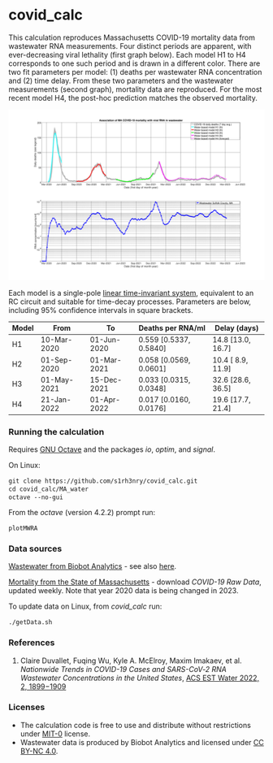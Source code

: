 # covid_calc

This calculation reproduces Massachusetts COVID-19 mortality data from wastewater RNA measurements. Four distinct periods are apparent, with ever-decreasing viral lethality (first graph below).  Each model H1 to H4 corresponds to one such period and is drawn in a different color.  There are two fit parameters per model: (1) deaths per wastewater RNA concentration and (2) time delay.  From these two parameters and the wastewater measurements (second graph), mortality data are reproduced.  For the most recent model H4, the post-hoc prediction matches the observed mortality.

![graph](MA_water/plots/1.png)

Each model is a single-pole [linear time-invariant system](https://en.wikipedia.org/wiki/Linear_time-invariant_system), equivalent to an RC circuit and suitable for time-decay processes.  Parameters are below, including 95% confidence intervals in square brackets.

| Model|       From|         To|      Deaths per RNA/ml|     Delay (days)|
|------|-----------|-----------|-----------------------|-----------------|
|    H1|10-Mar-2020|01-Jun-2020| 0.559 [0.5337, 0.5840]|14.8 [13.0, 16.7]|
|    H2|01-Sep-2020|01-Mar-2021| 0.058 [0.0569, 0.0601]|10.4 [ 8.9, 11.9]|
|    H3|01-May-2021|15-Dec-2021| 0.033 [0.0315, 0.0348]|32.6 [28.6, 36.5]|
|    H4|21-Jan-2022|01-Apr-2022| 0.017 [0.0160, 0.0176]|19.6 [17.7, 21.4]|

### Running the calculation
Requires [GNU Octave](https://octave.org/) and the packages *io*, *optim*, and *signal*.

On Linux:
```
git clone https://github.com/s1rh3nry/covid_calc.git
cd covid_calc/MA_water
octave --no-gui
```
From the *octave* (version 4.2.2) prompt run:
```
plotMWRA
```

### Data sources
[Wastewater from Biobot Analytics](https://github.com/biobotanalytics/covid19-wastewater-data) - see also [here](https://www.mwra.com/biobot/biobotdata.htm).

[Mortality from the State of Massachusetts](https://www.mass.gov/info-details/covid-19-response-reporting) - download *COVID-19 Raw Data*, updated weekly.  Note that year 2020 data is being changed in 2023.

To update data on Linux, from *covid_calc* run:
```
./getData.sh
```
### References
1. Claire Duvallet, Fuqing Wu, Kyle A. McElroy, Maxim Imakaev, et al. *Nationwide Trends in COVID-19 Cases and SARS-CoV‐2 RNA Wastewater Concentrations in the United States*, [ACS EST Water 2022, 2, 1899−1909](https://pubs.acs.org/action/showCitFormats?doi=10.1021/acsestwater.1c00434)

### Licenses
- The calculation code is free to use and distribute without restrictions under [MIT-0](LICENSE) license.
- Wastewater data is produced by Biobot Analytics and licensed under [CC BY-NC 4.0](https://creativecommons.org/licenses/by-nc/4.0/).
